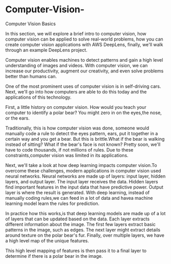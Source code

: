 # Computer-Vision-
Computer Vision Basics


In this section, we will explore a brief intro to computer vision, how computer vision can be applied to solve real-world problems, how you can create computer vision applications with AWS DeepLens, finally, we'll walk through an example DeepLens project.

Computer vision enables machines to detect patterns and gain a high level understanding of images and videos. With computer vision, we can increase our productivity, augment our creativity, and even solve problems better than humans can.

One of the most prominent uses of computer vision is in self-driving cars.
Next, we'll go into how computers are able to do this today and the applications of this technology.

First, a little history on computer vision.
How would you teach your computer to identify a  polar bear?
You might zero in on the eyes,the nose, or the ears.

Traditionally, this is how computer vision was done, someone would manually code a rule to detect the eyes pattern, ears, put it together in a certain way and you get a bear.
But this is brittle.What if the bear is walking instead of sitting? What if the bear's face is not known?
Pretty soon, we'll have to code thousands, if not millions of rules.
Due to these constraints,computer vision was limited in its applications.

Next, we'll take a look at how deep learning impacts computer vision.To overcome these challenges, modern applications in computer vision used neural networks.
Neural networks are made up of layers: input layer, hidden layers, and output layer.
The input layer receives the data. Hidden layers find important features in the input data that have predictive power. Output layer is where the result is generated.
With deep learning, instead of manually coding rules,we can feed in a lot of data and havea machine learning model learn the rules for prediction.

In practice how this works,is that deep learning models are made up of a lot of layers that can be updated based on the data. Each layer extracts different information about the image. The first few layers extract basic patterns in the image, such as edges. The next layer might extract details around texture on the polar bear's fur. Finally, over multiple layers, we have a high level map of the unique features.

This high level mapping of features is then pass it to a final layer to determine if there is a polar bear in the image.


